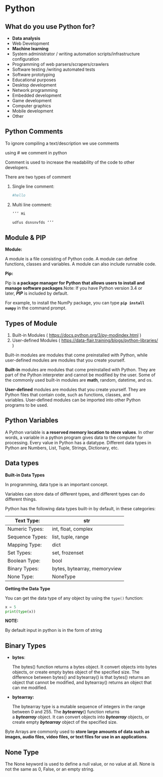 # Python

## What do you use Python for?

- **Data analysis**
- Web Development
- **Machine learning**
- System administrator / writing automation scripts/infrastructure configuration
- Programming of web parsers/scrapers/crawlers
- Software testing /writing automated tests
- Software prototyping
- Educational purposes
- Desktop development
- Network programming
- Embedded development
- Game development
- Computer graphics
- Mobile development
- Other


## Python Comments

To ignore compiling a text/description we use comments

using # we comment in python

Comment is used to increase the readability of the code to other developers.

There are two types of comment

1. Single line comment:
    ```python
    #hello
    ```
3. Multi line comment: 
    
    ```python
    ‘’’ Hi
    
    udfus dsnsnvfds ‘’’
    ```
    

## Module & PIP

**Module:**

A module is a file consisting of Python code. A module can define functions, classes and variables. A module can also include runnable code.

**Pip:**

Pip is **a package manager for Python that allows users to install and manage software packages**.Note: If you have Python version 3.4 or later, ***PIP*** is included by default.

For example, to install the NumPy package, you can type **`pip install numpy`** in the command prompt.

## Types of Module

1. Built-in Modules ( https://docs.python.org/3/py-modindex.html )
2. User-defined Modules ( https://data-flair.training/blogs/python-libraries/ )

Built-in modules are modules that come preinstalled with Python, while user-defined modules are modules that you create yourself.

**Built-in** modules are modules that come preinstalled with Python. They are part of the Python interpreter and cannot be modified by the user. Some of the commonly used built-in modules are **math**, random, datetime, and os.

**User-defined** modules are modules that you create yourself. They are Python files that contain code, such as functions, classes, and variables. User-defined modules can be imported into other Python programs to be used.

## Python Variables

A Python variable is **a reserved memory location to store values**. In other words, a variable in a python program gives data to the computer for processing. Every value in Python has a datatype. Different data types in Python are Numbers, List, Tuple, Strings, Dictionary, etc.

## Data types

**Built-in Data Types**

In programming, data type is an important concept.

Variables can store data of different types, and different types can do different things.

Python has the following data types built-in by default, in these categories:

| Text Type: | str |
| --- | --- |
| Numeric Types: | int, float, complex |
| Sequence Types: | list, tuple, range |
| Mapping Type: | dict |
| Set Types: | set, frozenset |
| Boolean Type: | bool |
| Binary Types: | bytes, bytearray, memoryview |
| None Type: | NoneType |

**Getting the Data Type**

You can get the data type of any object by using the `type()` function:

```python
x = 5
print(type(x))
```

**NOTE:**

By default input in python is in the form of string

## **Binary Types**

- **bytes**:
    
    The bytes() function returns a bytes object. It convert objects into bytes objects, or create empty bytes object of the specified size. The difference between bytes() and bytearray() is that bytes() returns an object that cannot be modified, and bytearray() returns an object that can me modified.
    
- **bytearray:**
    
    The bytearray type is a mutable sequence of integers in the range between 0 and 255. The ***bytearray***() function returns a ***bytearray*** object. It can convert objects into ***bytearray*** objects, or create empty ***bytearray*** object of the specified size.
    

Byte Arrays are commonly used to **store large amounts of data such as images, audio files, video files, or text files for use in an applications**.

## None Type

The None keyword is used to define a null value, or no value at all. None is not the same as 0, False, or an empty string.
